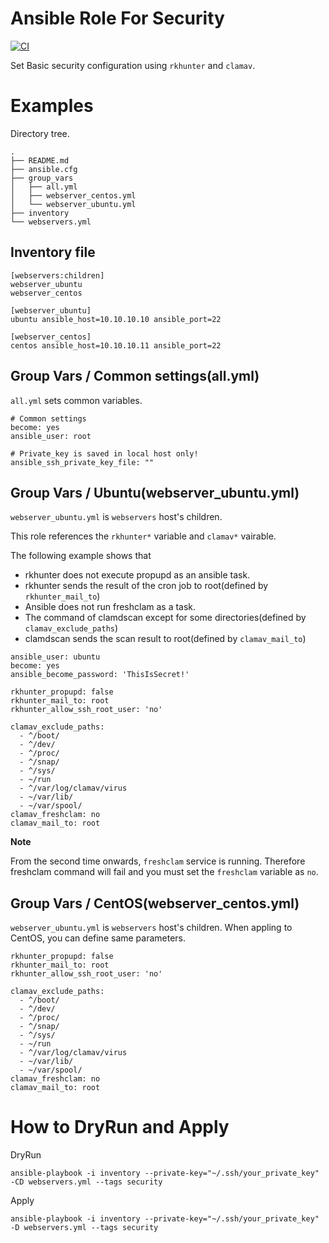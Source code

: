 # Ansible Role For Security

[![CI](https://github.com/Asya-kawai/ansible-role-security/actions/workflows/ci.yml/badge.svg)](https://github.com/Asya-kawai/ansible-role-security/actions/workflows?query=workflow%3ACI)

Set Basic security configuration using `rkhunter` and `clamav`.

# Examples

Directory tree.

```
.
├── README.md
├── ansible.cfg
├── group_vars
│   ├── all.yml
│   ├── webserver_centos.yml
│   └── webserver_ubuntu.yml
├── inventory
└── webservers.yml
```

## Inventory file

```
[webservers:children]
webserver_ubuntu
webserver_centos

[webserver_ubuntu]
ubuntu ansible_host=10.10.10.10 ansible_port=22

[webserver_centos]
centos ansible_host=10.10.10.11 ansible_port=22
```

## Group Vars / Common settings(all.yml)

`all.yml` sets common variables.

```
# Common settings
become: yes
ansible_user: root

# Private_key is saved in local host only!
ansible_ssh_private_key_file: ""
```

## Group Vars / Ubuntu(webserver_ubuntu.yml)

`webserver_ubuntu.yml` is `webservers` host's children.

This role references the `rkhunter*` variable and `clamav*` vairable.

The following example shows that

* rkhunter does not execute propupd as an ansible task.
* rkhunter sends the result of the cron job to root(defined by `rkhunter_mail_to`)
* Ansible does not run freshclam as a task.
* The command of clamdscan except for some directories(defined by `clamav_exclude_paths`)
* clamdscan sends the scan result to root(defined by `clamav_mail_to`)

```
ansible_user: ubuntu
become: yes
ansible_become_password: 'ThisIsSecret!'

rkhunter_propupd: false
rkhunter_mail_to: root
rkhunter_allow_ssh_root_user: 'no'

clamav_exclude_paths:
  - ^/boot/
  - ^/dev/
  - ^/proc/
  - ^/snap/
  - ^/sys/
  - ~/run
  - ^/var/log/clamav/virus
  - ~/var/lib/
  - ~/var/spool/
clamav_freshclam: no
clamav_mail_to: root
```

**Note**

From the second time onwards, `freshclam` service is running.
Therefore freshclam command will fail and you must set the `freshclam` variable as `no`.

## Group Vars / CentOS(webserver_centos.yml)

`webserver_ubuntu.yml` is `webservers` host's children.
When appling to CentOS, you can define same parameters.

```
rkhunter_propupd: false
rkhunter_mail_to: root
rkhunter_allow_ssh_root_user: 'no'

clamav_exclude_paths:
  - ^/boot/
  - ^/dev/
  - ^/proc/
  - ^/snap/
  - ^/sys/
  - ~/run
  - ^/var/log/clamav/virus
  - ~/var/lib/
  - ~/var/spool/
clamav_freshclam: no
clamav_mail_to: root
```

# How to DryRun and Apply

DryRun

```
ansible-playbook -i inventory --private-key="~/.ssh/your_private_key" -CD webservers.yml --tags security
```

Apply

```
ansible-playbook -i inventory --private-key="~/.ssh/your_private_key" -D webservers.yml --tags security
```
